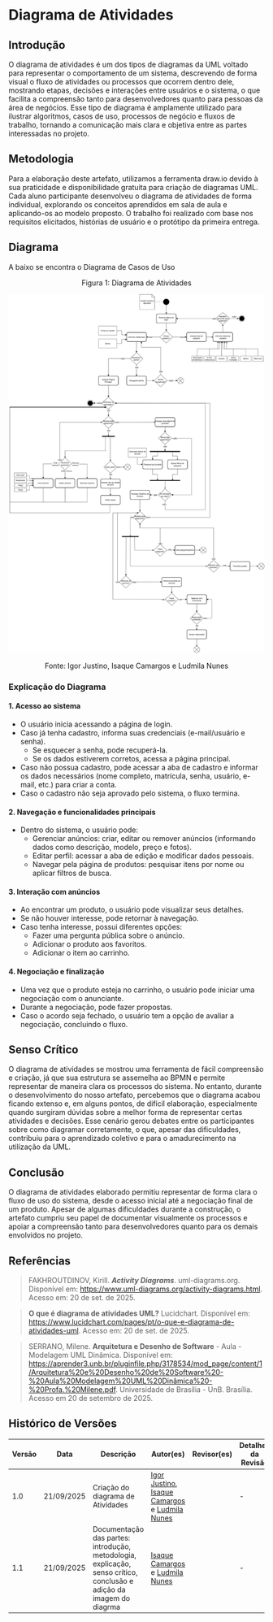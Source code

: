 # Diagrama de Atividades

## Introdução 

O diagrama de atividades é um dos tipos de diagramas da UML voltado para representar o comportamento de um sistema, descrevendo de forma visual o fluxo de atividades ou processos que ocorrem dentro dele, mostrando etapas, decisões e interações entre usuários e o sistema, o que facilita a compreensão tanto para desenvolvedores quanto para pessoas da área de negócios. Esse tipo de diagrama é amplamente utilizado para ilustrar algoritmos, casos de uso, processos de negócio e fluxos de trabalho, tornando a comunicação mais clara e objetiva entre as partes interessadas no projeto.


## Metodologia 

Para a elaboração deste artefato, utilizamos a ferramenta draw.io devido à sua praticidade e disponibilidade gratuita para criação de diagramas UML. Cada aluno participante desenvolveu o diagrama de atividades de forma individual, explorando os conceitos aprendidos em sala de aula e aplicando-os ao modelo proposto. O trabalho foi realizado com base nos requisitos elicitados, histórias de usuário e o protótipo da primeira entrega.

## Diagrama 

A baixo se encontra o Diagrama de Casos de Uso

<p align="center" style="font-size: 12;">
Figura 1: Diagrama de Atividades
</p>

![diagrama_de_atividades](/../assets/diagrama_atividades.png)

<p align="center" style="font-size: 12;">
Fonte: Igor Justino, Isaque Camargos e Ludmila Nunes
</p>

### Explicação do Diagrama

#### 1. Acesso ao sistema

- O usuário inicia acessando a página de login.
- Caso já tenha cadastro, informa suas credenciais (e-mail/usuário e senha).
    - Se esquecer a senha, pode recuperá-la.
    - Se os dados estiverem corretos, acessa a página principal.
- Caso não possua cadastro, pode acessar a aba de cadastro e informar os dados necessários (nome completo, matrícula, senha, usuário, e-mail, etc.) para criar a conta.
- Caso o cadastro não seja aprovado pelo sistema, o fluxo termina. 

#### 2. Navegação e funcionalidades principais

- Dentro do sistema, o usuário pode:
    - Gerenciar anúncios: criar, editar ou remover anúncios (informando dados como descrição, modelo, preço e fotos).
    - Editar perfil: acessar a aba de edição e modificar dados pessoais.
    - Navegar pela página de produtos: pesquisar itens por nome ou aplicar filtros de busca.

#### 3. Interação com anúncios

- Ao encontrar um produto, o usuário pode visualizar seus detalhes.
- Se não houver interesse, pode retornar à navegação.
- Caso tenha interesse, possui diferentes opções:
    - Fazer uma pergunta pública sobre o anúncio.
    - Adicionar o produto aos favoritos.
    - Adicionar o item ao carrinho.

#### 4. Negociação e finalização

- Uma vez que o produto esteja no carrinho, o usuário pode iniciar uma negociação com o anunciante.
- Durante a negociação, pode fazer propostas.
- Caso o acordo seja fechado, o usuário tem a opção de avaliar a negociação, concluindo o fluxo.

## Senso Crítico 

O diagrama de atividades se mostrou uma ferramenta de fácil compreensão e criação, já que sua estrutura se assemelha ao BPMN e permite representar de maneira clara os processos do sistema. No entanto, durante o desenvolvimento do nosso artefato, percebemos que o diagrama acabou ficando extenso e, em alguns pontos, de difícil elaboração, especialmente quando surgiram dúvidas sobre a melhor forma de representar certas atividades e decisões. Esse cenário gerou debates entre os participantes sobre como diagramar corretamente, o que, apesar das dificuldades, contribuiu para o aprendizado coletivo e para o amadurecimento na utilização da UML.

## Conclusão 

O diagrama de atividades elaborado permitiu representar de forma clara o fluxo de uso do sistema, desde o acesso inicial até a negociação final de um produto. Apesar de algumas dificuldades durante a construção, o artefato cumpriu seu papel de documentar visualmente os processos e apoiar a compreensão tanto para desenvolvedores quanto para os demais envolvidos no projeto.


## Referências 


> FAKHROUTDINOV, Kirill. ***Activity Diagrams***. uml-diagrams.org. Disponível em: <https://www.uml-diagrams.org/activity-diagrams.html>. Acesso em: 20 de set. de 2025.

> **O que é diagrama de atividades UML?** Lucidchart. Disponível em: <https://www.lucidchart.com/pages/pt/o-que-e-diagrama-de-atividades-uml>. Acesso em: 20 de set. de 2025. 

> SERRANO, Milene. **Arquitetura e Desenho de Software** - Aula - Modelagem UML Dinâmica. Disponível em: https://aprender3.unb.br/pluginfile.php/3178534/mod_page/content/1/Arquitetura%20e%20Desenho%20de%20Software%20-%20Aula%20Modelagem%20UML%20Dinâmica%20-%20Profa.%20Milene.pdf. Universidade de Brasília - UnB. Brasília. Acesso em 20 de setembro de 2025.

## Histórico de Versões

| Versão | Data | Descrição | Autor(es) | Revisor(es) | Detalhes da Revisão |
| -- | -- | -- | -- | -- | -- |
| 1.0 | 21/09/2025 | Criação do diagrama de Atividades |[Igor Justino](https://github.com/IgorJustino),  [Isaque Camargos](https://github.com/isaqzin) e [Ludmila Nunes](https://github.com/ludmilaaysha) |  | - |
| 1.1 | 21/09/2025 | Documentação das partes: introdução, metodologia, explicação, senso crítico, conclusão e adição da imagem do diagrma | [Isaque Camargos](https://github.com/isaqzin) e [Ludmila Nunes](https://github.com/ludmilaaysha) |  | - |
